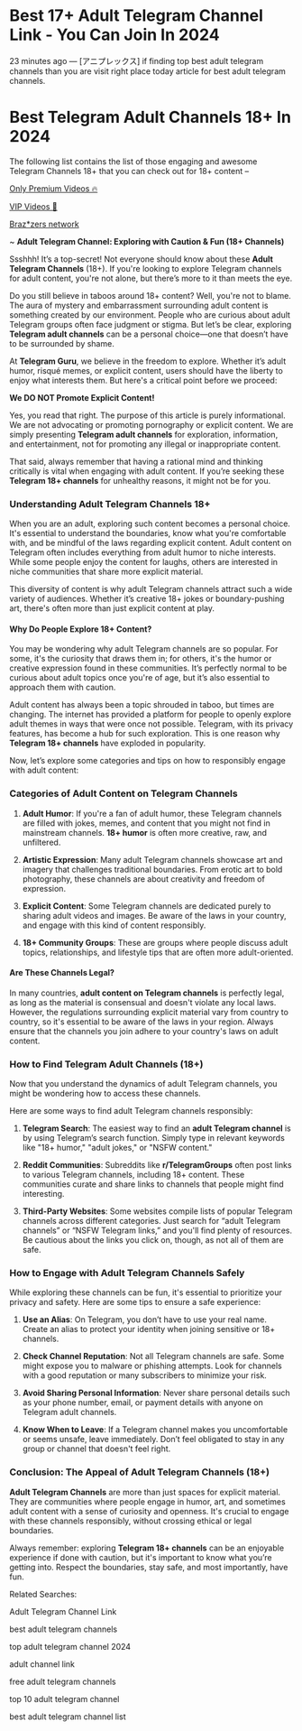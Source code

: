 # Best 17+ Adult Telegram Channel Link - You Can Join In 2024
23 minutes ago — [アニプレックス] if finding top best adult telegram channels than you are visit right place today article for best adult telegram channels.

# Best Telegram Adult Channels 18+ In 2024

The following list contains the list of those engaging and awesome Telegram Channels 18+ that you can check out for 18+ content –

[Only Premium Videos 🔥](https://t.me/+H5p6E3cSROg4MWI9)

[VIP Videos 🎥](https://t.me/+7dWorFfEewZkZjgx)

[Braz*zers network](https://t.me/+0KwHDWHvgHkzYmRh)


~ **Adult Telegram Channel: Exploring with Caution & Fun (18+ Channels)**

Ssshhh! It’s a top-secret! Not everyone should know about these **Adult Telegram Channels** (18+). If you're looking to explore Telegram channels for adult content, you're not alone, but there’s more to it than meets the eye.

Do you still believe in taboos around 18+ content? Well, you're not to blame. The aura of mystery and embarrassment surrounding adult content is something created by our environment. People who are curious about adult Telegram groups often face judgment or stigma. But let’s be clear, exploring **Telegram adult channels** can be a personal choice—one that doesn’t have to be surrounded by shame.

At **Telegram Guru**, we believe in the freedom to explore. Whether it’s adult humor, risqué memes, or explicit content, users should have the liberty to enjoy what interests them. But here's a critical point before we proceed:

**We DO NOT Promote Explicit Content!**

Yes, you read that right. The purpose of this article is purely informational. We are not advocating or promoting pornography or explicit content. We are simply presenting **Telegram adult channels** for exploration, information, and entertainment, not for promoting any illegal or inappropriate content.

That said, always remember that having a rational mind and thinking critically is vital when engaging with adult content. If you’re seeking these **Telegram 18+ channels** for unhealthy reasons, it might not be for you.

### Understanding Adult Telegram Channels 18+

When you are an adult, exploring such content becomes a personal choice. It's essential to understand the boundaries, know what you're comfortable with, and be mindful of the laws regarding explicit content. Adult content on Telegram often includes everything from adult humor to niche interests. While some people enjoy the content for laughs, others are interested in niche communities that share more explicit material.

This diversity of content is why adult Telegram channels attract such a wide variety of audiences. Whether it’s creative 18+ jokes or boundary-pushing art, there's often more than just explicit content at play.

#### Why Do People Explore 18+ Content?

You may be wondering why adult Telegram channels are so popular. For some, it's the curiosity that draws them in; for others, it's the humor or creative expression found in these communities. It’s perfectly normal to be curious about adult topics once you're of age, but it’s also essential to approach them with caution.

Adult content has always been a topic shrouded in taboo, but times are changing. The internet has provided a platform for people to openly explore adult themes in ways that were once not possible. Telegram, with its privacy features, has become a hub for such exploration. This is one reason why **Telegram 18+ channels** have exploded in popularity.

Now, let’s explore some categories and tips on how to responsibly engage with adult content:

### Categories of Adult Content on Telegram Channels

1. **Adult Humor**: If you're a fan of adult humor, these Telegram channels are filled with jokes, memes, and content that you might not find in mainstream channels. **18+ humor** is often more creative, raw, and unfiltered.
  
2. **Artistic Expression**: Many adult Telegram channels showcase art and imagery that challenges traditional boundaries. From erotic art to bold photography, these channels are about creativity and freedom of expression.
  
3. **Explicit Content**: Some Telegram channels are dedicated purely to sharing adult videos and images. Be aware of the laws in your country, and engage with this kind of content responsibly.
  
4. **18+ Community Groups**: These are groups where people discuss adult topics, relationships, and lifestyle tips that are often more adult-oriented.

#### Are These Channels Legal?

In many countries, **adult content on Telegram channels** is perfectly legal, as long as the material is consensual and doesn't violate any local laws. However, the regulations surrounding explicit material vary from country to country, so it's essential to be aware of the laws in your region. Always ensure that the channels you join adhere to your country's laws on adult content.

### How to Find Telegram Adult Channels (18+)

Now that you understand the dynamics of adult Telegram channels, you might be wondering how to access these channels.

Here are some ways to find adult Telegram channels responsibly:

1. **Telegram Search**: The easiest way to find an **adult Telegram channel** is by using Telegram’s search function. Simply type in relevant keywords like "18+ humor," "adult jokes," or "NSFW content."
  
2. **Reddit Communities**: Subreddits like **r/TelegramGroups** often post links to various Telegram channels, including 18+ content. These communities curate and share links to channels that people might find interesting.
  
3. **Third-Party Websites**: Some websites compile lists of popular Telegram channels across different categories. Just search for “adult Telegram channels” or “NSFW Telegram links,” and you'll find plenty of resources. Be cautious about the links you click on, though, as not all of them are safe.

### How to Engage with Adult Telegram Channels Safely

While exploring these channels can be fun, it's essential to prioritize your privacy and safety. Here are some tips to ensure a safe experience:

1. **Use an Alias**: On Telegram, you don’t have to use your real name. Create an alias to protect your identity when joining sensitive or 18+ channels.
  
2. **Check Channel Reputation**: Not all Telegram channels are safe. Some might expose you to malware or phishing attempts. Look for channels with a good reputation or many subscribers to minimize your risk.
  
3. **Avoid Sharing Personal Information**: Never share personal details such as your phone number, email, or payment details with anyone on Telegram adult channels.
  
4. **Know When to Leave**: If a Telegram channel makes you uncomfortable or seems unsafe, leave immediately. Don’t feel obligated to stay in any group or channel that doesn't feel right.

### Conclusion: The Appeal of Adult Telegram Channels (18+)

**Adult Telegram Channels** are more than just spaces for explicit material. They are communities where people engage in humor, art, and sometimes adult content with a sense of curiosity and openness. It's crucial to engage with these channels responsibly, without crossing ethical or legal boundaries.

Always remember: exploring **Telegram 18+ channels** can be an enjoyable experience if done with caution, but it's important to know what you’re getting into. Respect the boundaries, stay safe, and most importantly, have fun.

Related Searches:

Adult Telegram Channel Link

best adult telegram channels

top adult telegram channel 2024

adult channel link

free adult telegram channels

top 10 adult telegram channel 

best adult telegram channel list
